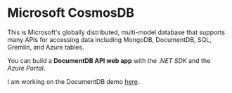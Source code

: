 # Microsoft CosmosDB
This is Microsoft's globally distributed, multi-model database 
that supports many APIs for accessing data including MongoDB, 
DocumentDB, SQL, Gremlin, and Azure tables.  
  
You can build a **DocumentDB API web app** with the *.NET SDK* and the 
*Azure Portal*.  

I am working on the DocumentDB demo 
[here](https://github.com/yulongtan/documentdbdemo).

